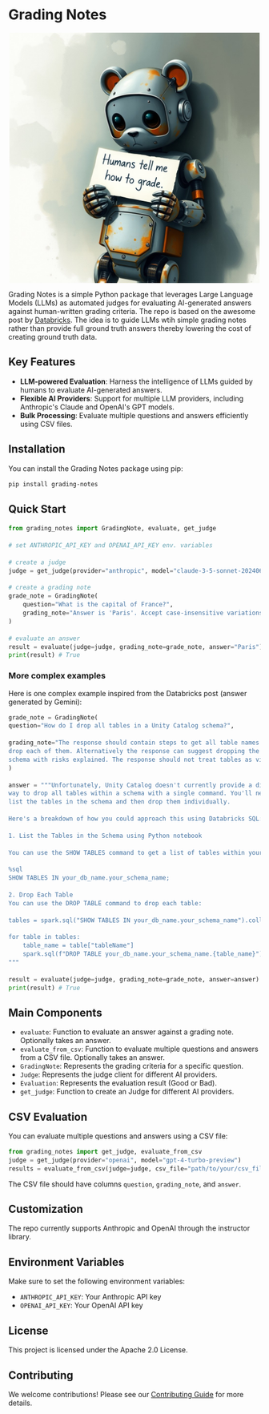 # Grading Notes

<div style="display: flex; justify-content: center;">
  <img src="images/humans-tell-me-how-to-grade.jpeg" alt="Grading Notes" style="width: 500px; height: auto;">
</div>

Grading Notes is a simple Python package that leverages Large Language Models (LLMs) as automated judges for evaluating AI-generated answers against human-written grading criteria. The repo is based on the awesome post by [Databricks](https://www.databricks.com/blog/enhancing-llm-as-a-judge-with-grading-notes). The idea is to guide LLMs wtih simple grading notes rather than provide full ground truth answers thereby lowering the cost of creating ground truth data.

## Key Features

- **LLM-powered Evaluation**: Harness the intelligence of LLMs guided by humans to evaluate AI-generated answers.
- **Flexible AI Providers**: Support for multiple LLM providers, including Anthropic's Claude and OpenAI's GPT models.
- **Bulk Processing**: Evaluate multiple questions and answers efficiently using CSV files.

## Installation

You can install the Grading Notes package using pip:

```bash
pip install grading-notes
```

## Quick Start

```python
from grading_notes import GradingNote, evaluate, get_judge

# set ANTHROPIC_API_KEY and OPENAI_API_KEY env. variables

# create a judge
judge = get_judge(provider="anthropic", model="claude-3-5-sonnet-20240620")

# create a grading note
grade_note = GradingNote(
    question="What is the capital of France?",
    grading_note="Answer is 'Paris'. Accept case-insensitive variations."
)

# evaluate an answer
result = evaluate(judge=judge, grading_note=grade_note, answer="Paris")
print(result) # True
```
### More complex examples

Here is one complex example inspired from the Databricks post (answer generated by Gemini):

```python
grade_note = GradingNote(
question="How do I drop all tables in a Unity Catalog schema?",

grading_note="The response should contain steps to get all table names then \
drop each of them. Alternatively the response can suggest dropping the entire \
schema with risks explained. The response should not treat tables as views."
)

answer = """Unfortunately, Unity Catalog doesn't currently provide a direct 
way to drop all tables within a schema with a single command. You'll need to 
list the tables in the schema and then drop them individually.

Here's a breakdown of how you could approach this using Databricks SQL:

1. List the Tables in the Schema using Python notebook

You can use the SHOW TABLES command to get a list of tables within your schema:

%sql
SHOW TABLES IN your_db_name.your_schema_name;

2. Drop Each Table
You can use the DROP TABLE command to drop each table:

tables = spark.sql("SHOW TABLES IN your_db_name.your_schema_name").collect()

for table in tables:
    table_name = table["tableName"]
    spark.sql(f"DROP TABLE your_db_name.your_schema_name.{table_name}")
"""

result = evaluate(judge=judge, grading_note=grade_note, answer=answer)
print(result) # True
```

## Main Components

- `evaluate`: Function to evaluate an answer against a grading note. Optionally takes an answer.
- `evaluate_from_csv`: Function to evaluate multiple questions and answers from a CSV file. Optionally takes an answer.
- `GradingNote`: Represents the grading criteria for a specific question.
- `Judge`: Represents the judge client for different AI providers.
- `Evaluation`: Represents the evaluation result (Good or Bad).
- `get_judge`: Function to create an Judge for different AI providers.

## CSV Evaluation

You can evaluate multiple questions and answers using a CSV file:

```python	
from grading_notes import get_judge, evaluate_from_csv
judge = get_judge(provider="openai", model="gpt-4-turbo-preview")
results = evaluate_from_csv(judge=judge, csv_file="path/to/your/csv_file.csv")
```

The CSV file should have columns `question`, `grading_note`, and `answer`.

## Customization

The repo currently supports Anthropic and OpenAI through the instructor library.

## Environment Variables

Make sure to set the following environment variables:

- `ANTHROPIC_API_KEY`: Your Anthropic API key
- `OPENAI_API_KEY`: Your OpenAI API key

## License

This project is licensed under the Apache 2.0 License.

## Contributing

We welcome contributions! Please see our [Contributing Guide](CONTRIBUTING.md) for more details.
